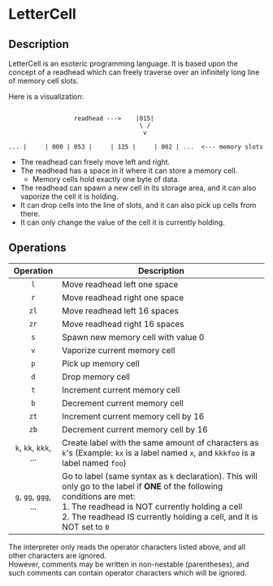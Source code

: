 # LetterCell

## Description

LetterCell is an esoteric programming language. It is based upon the concept of a readhead which can freely traverse over an infinitely long line of memory cell slots.


Here is a visualization:
```
                   
                  readhead --->    |015| 
                                    \ /
                                     v

... |     | 000 | 053 |     | 125 |     | 002 | ...  <--- memory slots
```

- The readhead can freely move left and right.
- The readhead has a space in it where it can store a memory cell.
	+ Memory cells hold exactly one byte of data.
- The readhead can spawn a new cell in its storage area, and it can also vaporize the cell it is holding.
- It can drop cells into the line of slots, and it can also pick up cells from there.
- It can only change the value of the cell it is currently holding.

## Operations

| Operation | Description |
| :-------: | ----------- |
|    `l`    | Move readhead left one space |
|    `r`    | Move readhead right one space |
|    `zl`   | Move readhead left 16 spaces |
|    `zr`   | Move readhead right 16 spaces |
|    `s`    | Spawn new memory cell with value 0 |
|    `v`    | Vaporize current memory cell |
|    `p`    | Pick up memory cell |
|    `d`    | Drop memory cell |
|    `t`    | Increment current memory cell |
|    `b`    | Decrement current memory cell |
|    `zt`   | Increment current memory cell by 16 |
|    `zb`   | Decrement current memory cell by 16 |
|`k`, `kk`, `kkk`, ...| Create label with the same amount of characters as `k`'s (Example: `kx` is a label named `x`, and `kkkfoo` is a label named `foo`)
|`g`, `gg`, `ggg`, ...| Go to label (same syntax as `k` declaration). This will only go to the label if **ONE** of the following conditions are met:<br>1. The readhead is NOT currently holding a cell<br>2. The readhead IS currently holding a cell, and it is NOT set to `0`|

The interpreter only reads the operator characters listed above, and all other characters are ignored.  
However, comments may be written in non-nestable (parentheses), and such comments can contain operator characters which will be ignored.
